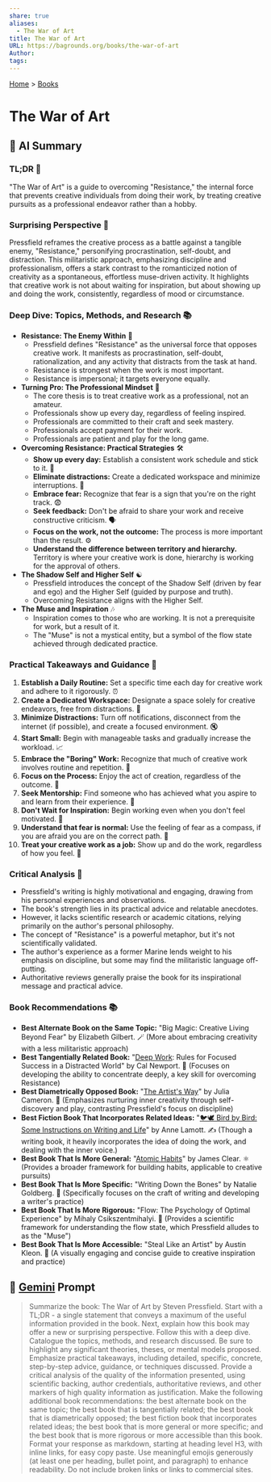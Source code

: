 ```yaml
---
share: true
aliases:
  - The War of Art
title: The War of Art
URL: https://bagrounds.org/books/the-war-of-art
Author: 
tags: 
---
```

[Home](../index.md) > [Books](./index.md)  
# The War of Art  
## 🤖 AI Summary  
### **TL;DR** 🎯  
"The War of Art" is a guide to overcoming "Resistance," the internal force that prevents creative individuals from doing their work, by treating creative pursuits as a professional endeavor rather than a hobby.  
  
### **Surprising Perspective** 🤯  
Pressfield reframes the creative process as a battle against a tangible enemy, "Resistance," personifying procrastination, self-doubt, and distraction. This militaristic approach, emphasizing discipline and professionalism, offers a stark contrast to the romanticized notion of creativity as a spontaneous, effortless muse-driven activity. It highlights that creative work is not about waiting for inspiration, but about showing up and doing the work, consistently, regardless of mood or circumstance.  
  
### **Deep Dive: Topics, Methods, and Research** 📚  
* **Resistance: The Enemy Within** 👹  
    * Pressfield defines "Resistance" as the universal force that opposes creative work. It manifests as procrastination, self-doubt, rationalization, and any activity that distracts from the task at hand.  
    * Resistance is strongest when the work is most important.  
    * Resistance is impersonal; it targets everyone equally.  
* **Turning Pro: The Professional Mindset** 💼  
    * The core thesis is to treat creative work as a professional, not an amateur.  
    * Professionals show up every day, regardless of feeling inspired.  
    * Professionals are committed to their craft and seek mastery.  
    * Professionals accept payment for their work.  
    * Professionals are patient and play for the long game.  
* **Overcoming Resistance: Practical Strategies** 🛠️  
    * **Show up every day:** Establish a consistent work schedule and stick to it. 📅  
    * **Eliminate distractions:** Create a dedicated workspace and minimize interruptions. 📵  
    * **Embrace fear:** Recognize that fear is a sign that you're on the right track. 😨  
    * **Seek feedback:** Don't be afraid to share your work and receive constructive criticism. 🗣️  
    * **Focus on the work, not the outcome:** The process is more important than the result. ⚙️  
    * **Understand the difference between territory and hierarchy.** Territory is where your creative work is done, hierarchy is working for the approval of others.  
* **The Shadow Self and Higher Self** ☯️  
    * Pressfield introduces the concept of the Shadow Self (driven by fear and ego) and the Higher Self (guided by purpose and truth).  
    * Overcoming Resistance aligns with the Higher Self.  
* **The Muse and Inspiration** 🎶  
    * Inspiration comes to those who are working. It is not a prerequisite for work, but a result of it.  
    * The "Muse" is not a mystical entity, but a symbol of the flow state achieved through dedicated practice.  
  
### **Practical Takeaways and Guidance** 📝  
1.  **Establish a Daily Routine:** Set a specific time each day for creative work and adhere to it rigorously. ⏰  
2.  **Create a Dedicated Workspace:** Designate a space solely for creative endeavors, free from distractions. 🚪  
3.  **Minimize Distractions:** Turn off notifications, disconnect from the internet (if possible), and create a focused environment. 🔇  
4.  **Start Small:** Begin with manageable tasks and gradually increase the workload. 📈  
5.  **Embrace the "Boring" Work:** Recognize that much of creative work involves routine and repetition. 🥱  
6.  **Focus on the Process:** Enjoy the act of creation, regardless of the outcome. 🎨  
7.  **Seek Mentorship:** Find someone who has achieved what you aspire to and learn from their experience. 🤝  
8.  **Don't Wait for Inspiration:** Begin working even when you don't feel motivated. 🏃  
9.  **Understand that fear is normal:** Use the feeling of fear as a compass, if you are afraid you are on the correct path. 🧭  
10. **Treat your creative work as a job:** Show up and do the work, regardless of how you feel. 💼  
  
### **Critical Analysis** 🧐  
* Pressfield's writing is highly motivational and engaging, drawing from his personal experiences and observations.  
* The book's strength lies in its practical advice and relatable anecdotes.  
* However, it lacks scientific research or academic citations, relying primarily on the author's personal philosophy.  
* The concept of "Resistance" is a powerful metaphor, but it's not scientifically validated.  
* The author's experience as a former Marine lends weight to his emphasis on discipline, but some may find the militaristic language off-putting.  
* Authoritative reviews generally praise the book for its inspirational message and practical advice.  
  
### **Book Recommendations** 📚  
* **Best Alternate Book on the Same Topic:** "Big Magic: Creative Living Beyond Fear" by Elizabeth Gilbert. 🪄 (More about embracing creativity with a less militaristic approach)  
* **Best Tangentially Related Book:** "[Deep Work](./deep-work.md): Rules for Focused Success in a Distracted World" by Cal Newport. 🧠 (Focuses on developing the ability to concentrate deeply, a key skill for overcoming Resistance)  
* **Best Diametrically Opposed Book:** "[The Artist's Way](./the-artists-way.md)" by Julia Cameron. 🌈 (Emphasizes nurturing inner creativity through self-discovery and play, contrasting Pressfield's focus on discipline)  
* **Best Fiction Book That Incorporates Related Ideas:** "[🐦🕊️ Bird by Bird: Some Instructions on Writing and Life](./bird-by-bird.md)" by Anne Lamott. ✍️ (Though a writing book, it heavily incorporates the idea of doing the work, and dealing with the inner voice.)  
* **Best Book That Is More General:** "[Atomic Habits](./atomic-habits.md)" by James Clear. ⚛️ (Provides a broader framework for building habits, applicable to creative pursuits)  
* **Best Book That Is More Specific:** "Writing Down the Bones" by Natalie Goldberg. 🦴 (Specifically focuses on the craft of writing and developing a writer's practice)  
* **Best Book That Is More Rigorous:** "Flow: The Psychology of Optimal Experience" by Mihaly Csikszentmihalyi. 🌊 (Provides a scientific framework for understanding the flow state, which Pressfield alludes to as the "Muse")  
* **Best Book That Is More Accessible:** "Steal Like an Artist" by Austin Kleon. 🎨 (A visually engaging and concise guide to creative inspiration and practice)  
  
## 💬 [Gemini](https://gemini.google.com) Prompt  
> Summarize the book: The War of Art by Steven Pressfield. Start with a TL;DR - a single statement that conveys a maximum of the useful information provided in the book. Next, explain how this book may offer a new or surprising perspective. Follow this with a deep dive. Catalogue the topics, methods, and research discussed. Be sure to highlight any significant theories, theses, or mental models proposed. Emphasize practical takeaways, including detailed, specific, concrete, step-by-step advice, guidance, or techniques discussed. Provide a critical analysis of the quality of the information presented, using scientific backing, author credentials, authoritative reviews, and other markers of high quality information as justification. Make the following additional book recommendations: the best alternate book on the same topic; the best book that is tangentially related; the best book that is diametrically opposed; the best fiction book that incorporates related ideas; the best book that is more general or more specific; and the best book that is more rigorous or more accessible than this book. Format your response as markdown, starting at heading level H3, with inline links, for easy copy paste. Use meaningful emojis generously (at least one per heading, bullet point, and paragraph) to enhance readability. Do not include broken links or links to commercial sites.